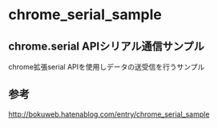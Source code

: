 # chrome_serial_sample

## chrome.serial APIシリアル通信サンプル

chrome拡張serial APIを使用しデータの送受信を行うサンプル

## 参考

http://bokuweb.hatenablog.com/entry/chrome_serial_sample
